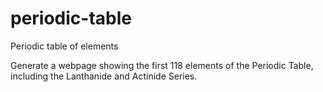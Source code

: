 # periodic-table
Periodic table of elements

Generate a webpage showing the first 118 elements of the Periodic Table, including the Lanthanide and Actinide Series.
